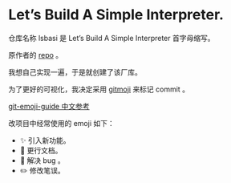 # Let’s Build A Simple Interpreter.

仓库名称 lsbasi 是 Let’s Build A Simple Interpreter 首字母缩写。

原作者的 [repo](https://github.com/rspivak/lsbasi/) 。

我想自己实现一遍，于是就创建了该厂库。

为了更好的可视化，我决定采用 [gitmoji](https://gitmoji.dev/) 来标记 commit 。

[git-emoji-guide 中文参考](https://github.com/hooj0/git-emoji-guide)

改项目中经常使用的 emoji 如下：

* :sparkles: 引入新功能。
* :memo: 更行文档。
* :bug: 解决 bug 。
* :pencil2: 修改笔误。
 
